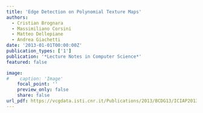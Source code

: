 ```yaml
---
title: 'Edge Detection on Polynomial Texture Maps'
authors:
  - Cristian Brognara
  - Massimiliano Corsini
  - Matteo Dellepiane
  - Andrea Giachetti
date: '2013-01-01T00:00:00Z'
publication_types: ['1']
publication: '*Lecture Notes in Computer Science*'
featured: false

image:
#    caption: 'Image'
    focal_point: ''
    preview_only: false
    share: false
url_pdf: https://vcgdata.isti.cnr.it/Publications/2013/BCDG13/ICIAP2013_ptmedgedetection_cameraready.pdf
---
```

